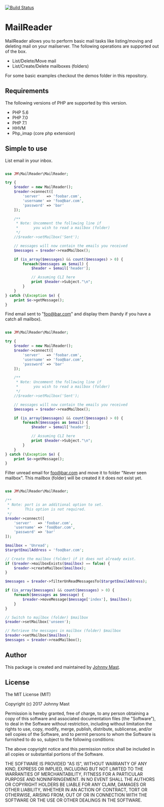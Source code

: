 [![Build Status](https://travis-ci.org/johnnymast/mailreader.svg?branch=master)](https://travis-ci.org/johnnymast/mailreader)

# MailReader

MailReader allows you to perform basic mail tasks like listing/moving and deleting mail on your mailserver.
The following operations are supported out of the box.

 - List/Delete/Move mail
 - List/Create/Delete mailboxes (folders)

For some basic examples checkout the demos folder in this repository.
  

## Requirements

The following versions of PHP are supported by this version.

+ PHP 5.6
+ PHP 7.0
+ PHP 7.1
+ HHVM
+ Php_imap (core php extension) 
  

## Simple to use

List email in your inbox.

```php

use JM\MailReader\MailReader;

try {
    $reader = new MailReader();
    $reader->connect([
        'server'   => 'foobar.com',
        'username' => 'foo@bar.com',
        'password' => 'bar'
    ]);

    /**
     * Note: Uncomment the following line if
     *       you wish to read a mailbox (folder)
     */
    //$reader->setMailbox('Sent');

    // messages will now contain the emails you received
    $messages = $reader->readMailbox();

    if (is_array($messages) && count($messages) > 0) {
        foreach($messages as $email) {
            $header = $email['header'];

            // Assuming CLI here
            print $header->Subject."\n";
        }
    }
} catch (\Exception $e) {
    print $e->getMessage();
}

```

Find email sent to "foo@bar.com" and display them (handy if you have a catch all mailbox).

```php

use JM\MailReader\MailReader;

try {
    $reader = new MailReader();
    $reader->connect([
        'server'   => 'foobar.com',
        'username' => 'foo@bar.com',
        'password' => 'bar'
    ]);

    /**
     * Note: Uncomment the following line if
     *       you wish to read a mailbox (folder)
     */
    //$reader->setMailbox('Sent');

    // messages will now contain the emails you received
    $messages = $reader->readMailbox();

    if (is_array($messages) && count($messages) > 0) {
        foreach($messages as $email) {
            $header = $email['header'];

            // Assuming CLI here
            print $header->Subject."\n";
        }
    }
} catch (\Exception $e) {
    print $e->getMessage();
}
```

Filter unread email for foo@bar.com and move it to folder "Never seen mailbox". This mailbox (folder) will be created it it does not exist yet.


```php 

use JM\MailReader\MailReader;

/**
 * Note: port is an additional option to set.
 *       This option is not required.
 */
$reader->connect([
    'server'   => 'foobar.com',
    'username' => 'foo@bar.com',
    'password' => 'bar'
]);

$mailbox = 'Unread';
$targetEmailAddress = 'foo@bar.com';

// Create the mailbox (folder) if it does not already exist.
if ($reader->mailboxExists($mailbox) == false) {
    $reader->createMailbox($mailbox);
}

$messages = $reader->filterUnReadMessagesTo($targetEmailAddress);

if (is_array($messages) && count($messages) > 0) {
    foreach($messages as $message) {
        $reader->moveMessage($message['index'], $mailbox);
    }
}

// Switch to mailbox (folder) $mailbox
$reader->setMailbox('unseen');

// Retrieve the messages in mailbox (folder) $mailbox
$reader->setMailbox($mailbox);
$messages = $reader->readMailbox();

```
 
## Author

This package is created and maintained by [Johnny Mast](https://github.com/johnnymast).

## License

The MIT License (MIT)

Copyright (c) 2017 Johnny Mast

Permission is hereby granted, free of charge, to any person obtaining a copy
of this software and associated documentation files (the "Software"), to deal
in the Software without restriction, including without limitation the rights
to use, copy, modify, merge, publish, distribute, sublicense, and/or sell
copies of the Software, and to permit persons to whom the Software is
furnished to do so, subject to the following conditions:

The above copyright notice and this permission notice shall be included in all
copies or substantial portions of the Software.

THE SOFTWARE IS PROVIDED "AS IS", WITHOUT WARRANTY OF ANY KIND, EXPRESS OR
IMPLIED, INCLUDING BUT NOT LIMITED TO THE WARRANTIES OF MERCHANTABILITY,
FITNESS FOR A PARTICULAR PURPOSE AND NONINFRINGEMENT. IN NO EVENT SHALL THE
AUTHORS OR COPYRIGHT HOLDERS BE LIABLE FOR ANY CLAIM, DAMAGES OR OTHER
LIABILITY, WHETHER IN AN ACTION OF CONTRACT, TORT OR OTHERWISE, ARISING FROM,
OUT OF OR IN CONNECTION WITH THE SOFTWARE OR THE USE OR OTHER DEALINGS IN THE
SOFTWARE.
